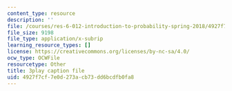 ```yaml
---
content_type: resource
description: ''
file: /courses/res-6-012-introduction-to-probability-spring-2018/4927f7cf7e0d273acb73dd6bcdfb0fa8_ZgCBmERwZlI.srt
file_size: 9198
file_type: application/x-subrip
learning_resource_types: []
license: https://creativecommons.org/licenses/by-nc-sa/4.0/
ocw_type: OCWFile
resourcetype: Other
title: 3play caption file
uid: 4927f7cf-7e0d-273a-cb73-dd6bcdfb0fa8
---
```

